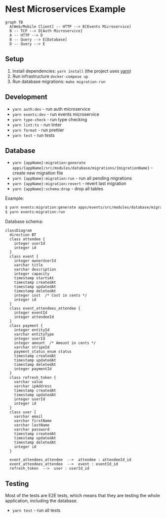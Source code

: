 # Nest Microservices Example

```mermaid
graph TB
  A[Web/Mobile Client] -- HTTP --> B[Events Microservice]
  B -- TCP --> D[Auth Microservice]
  A -- HTTP --> D
  B -- Query --> E[Database]
  D -- Query --> E
```

## Setup

1. Install dependencies: `yarn install` (the project uses [yarn](https://github.com/yarnpkg))
2. Run infrastructure `docker-compose up`
3. Run database migrations: `make migration-run`

## Development

- `yarn auth:dev` - run auth microservice
- `yarn events:dev` - run events microservice
- `yarn type-check` - run type checking
- `yarn lint:ts` - run linter
- `yarn format` - run prettier
- `yarn test` - run tests

## Database

- `yarn {appName}:migration:generate  apps/{appName}/src/modules/database/migrations/{migrationName}` - create new migration file
- `yarn {appName}:migration:run` - run all pending migrations
- `yarn {appName}:migration:revert` - revert last migration
- `yarn {appName}:schema:drop` - drop all tables

Example:

```bash
$ yarn events:migration:generate apps/events/src/modules/database/migrations/initial
$ yarn events:migration:run
```

Database schema:

```mermaid
classDiagram
  direction BT
  class attendee {
    integer userId
    integer id
  }
  class event {
    integer ownerUserId
    varchar title
    varchar description
    integer capacity
    timestamp startsAt
    timestamp createdAt
    timestamp updatedAt
    timestamp deletedAt
    integer cost  /* Cost in cents */
    integer id
  }
  class event_attendees_attendee {
    integer eventId
    integer attendeeId
  }
  class payment {
    integer entityId
    varchar entityType
    integer userId
    integer amount  /* Amount in cents */
    varchar stripeId
    payment_status_enum status
    timestamp createdAt
    timestamp updatedAt
    timestamp deletedAt
    integer paymentId
  }
  class refresh_token {
    varchar value
    varchar ipAddress
    timestamp createdAt
    timestamp updatedAt
    integer userId
    integer id
  }
  class user {
    varchar email
    varchar firstName
    varchar lastName
    varchar password
    timestamp createdAt
    timestamp updatedAt
    timestamp deletedAt
    integer id
  }

  event_attendees_attendee  -->  attendee : attendeeId_id
  event_attendees_attendee  -->  event : eventId_id
  refresh_token  -->  user : userId_id
```

## Testing

Most of the tests are E2E tests, which means that they are testing the whole application, including the database.

- `yarn test` - run all tests

